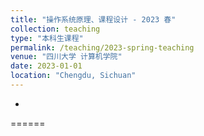 ```yaml
---
title: "操作系统原理、课程设计 - 2023 春"
collection: teaching
type: "本科生课程"
permalink: /teaching/2023-spring-teaching
venue: "四川大学 计算机学院"
date: 2023-01-01
location: "Chengdu, Sichuan"
---
```

- 
======
